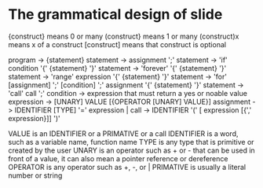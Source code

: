 # The grammatical design of slide
{construct} means 0 or many
(construct} means 1 or many
(construct)x means x of a construct
[construct] means that construct is optional

program -> {statement}
statement -> assignment ';'
statement -> 'if' condition '{' {statement} '}'
statement -> 'forever' '{' {statement} '}'
statement -> 'range' expression '{' {statement} '}'
statement -> 'for' [assignment] ';' [condition] ';' assignment '{' {statement} '}'
statement -> 'call' call ';'
condition -> expression that must return a yes or noable value
expression -> [UNARY] VALUE [{OPERATOR [UNARY] VALUE}]
assignment -> IDENTIFIER [TYPE] '=' expression | 
call -> IDENTIFIER '(' [ expression [{',' expression}]] ')'

VALUE is an IDENTIFIER or a PRIMATIVE or a call
IDENTIFIER is a word, such as a variable name, function name
TYPE is any type that is primitive or created by the user
UNARY is an operator such as + or - that can be used in front of a value, it can also mean a pointer reference or dereference
OPERATOR is any operator such as +, -, or |
PRIMATIVE is usually a literal number or string

